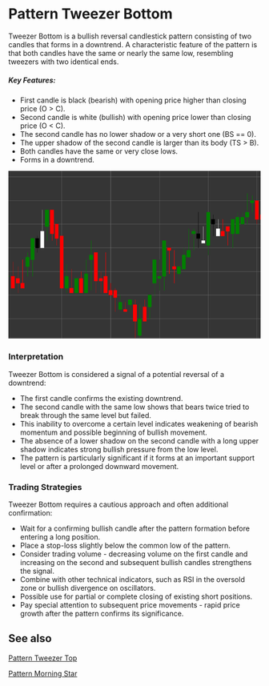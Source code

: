 # Pattern Tweezer Bottom

Tweezer Bottom is a bullish reversal candlestick pattern consisting of two candles that forms in a downtrend. A characteristic feature of the pattern is that both candles have the same or nearly the same low, resembling tweezers with two identical ends.

##### Key Features:

- First candle is black (bearish) with opening price higher than closing price (O > C).
- Second candle is white (bullish) with opening price lower than closing price (O < C).
- The second candle has no lower shadow or a very short one (BS == 0).
- The upper shadow of the second candle is larger than its body (TS > B).
- Both candles have the same or very close lows.
- Forms in a downtrend.

![Tweezer Bottom Pattern](../../../images/tweezerbottompattern.png)

### Interpretation

Tweezer Bottom is considered a signal of a potential reversal of a downtrend:

- The first candle confirms the existing downtrend.
- The second candle with the same low shows that bears twice tried to break through the same level but failed.
- This inability to overcome a certain level indicates weakening of bearish momentum and possible beginning of bullish movement.
- The absence of a lower shadow on the second candle with a long upper shadow indicates strong bullish pressure from the low level.
- The pattern is particularly significant if it forms at an important support level or after a prolonged downward movement.

### Trading Strategies

Tweezer Bottom requires a cautious approach and often additional confirmation:

- Wait for a confirming bullish candle after the pattern formation before entering a long position.
- Place a stop-loss slightly below the common low of the pattern.
- Consider trading volume - decreasing volume on the first candle and increasing on the second and subsequent bullish candles strengthens the signal.
- Combine with other technical indicators, such as RSI in the oversold zone or bullish divergence on oscillators.
- Possible use for partial or complete closing of existing short positions.
- Pay special attention to subsequent price movements - rapid price growth after the pattern confirms its significance.

## See also

[Pattern Tweezer Top](tweezer_top.md)

[Pattern Morning Star](morning_star.md)